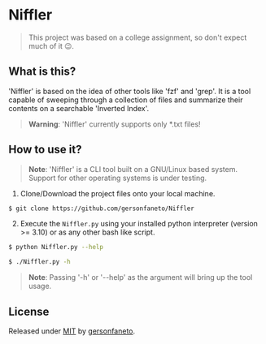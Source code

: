 Niffler
=======

> This project was based on a college assignment, so don't expect much of it 😉.

## What is this?

'Niffler' is based on the idea of other tools like 'fzf' and 'grep'. It is a tool
capable of sweeping through a collection of files and summarize their contents on
a searchable 'Inverted Index'.

> **Warning**: 'Niffler' currently supports only \*.txt files!

## How to use it?

> **Note**: 'Niffler' is a CLI tool built on a GNU/Linux based system. Support for
> other operating systems is under testing.

1. Clone/Download the project files onto your local machine.

```bash
$ git clone https://github.com/gersonfaneto/Niffler
```

2. Execute the `Niffler.py` using your installed python interpreter (version >= 3.10)
or as any other bash like script.

```bash
$ python Niffler.py --help
```

```bash
$ ./Niffler.py -h
```

> **Note**: Passing '-h' or '--help' as the argument will bring up the tool usage.

## License

Released under [MIT](./LICENSE) by [gersonfaneto](https://github.com/gersonfaneto).
